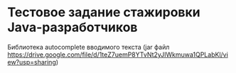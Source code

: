 # Тестовое задание стажировки Java-разработчиков
Библиотека autocomplete вводимого текста (jar файл https://drive.google.com/file/d/1teZ7uemP8YTvNt2yJIWkmuwa1QPLabKl/view?usp=sharing)
